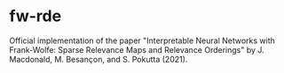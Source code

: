 # fw-rde
Official implementation of the paper "Interpretable Neural Networks with Frank-Wolfe: Sparse Relevance Maps and Relevance Orderings" by J. Macdonald, M. Besançon, and S. Pokutta (2021).
